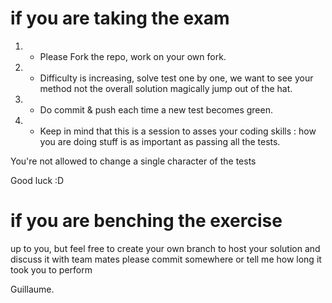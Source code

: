 # if you are taking the exam

1. - Please Fork the repo, work on your own fork.
2. - Difficulty is increasing, solve test one by one, we want to see your method not the overall solution magically jump out of the hat.
3. - Do commit & push each time a new test becomes green.
4. - Keep in mind that this is a session to asses your coding skills : how you are doing stuff is as important as passing all the tests.

You're not allowed to change a single character of the tests

Good luck :D



# if you are benching the exercise

up to you, but feel free to create your own branch to host your solution and discuss it with team mates
please commit somewhere or tell me how long it took you to perform

Guillaume.
